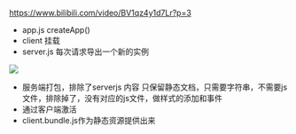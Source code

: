 https://www.bilibili.com/video/BV1qz4y1d7Lr?p=3

- app.js createApp()
- client 挂载
- server.js 每次请求导出一个新的实例


![](../doc/image/server.png)
- 服务端打包，排除了serverjs 内容  只保留静态文档，只需要字符串，不需要js文件，排除掉了，没有对应的js文件，做样式的添加和事件
- 通过客户端激活 
- client.bundle.js作为静态资源提供出来